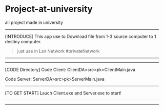 # Project-at-university
all project made in university

****************************
[INTRODUCE]
This app use to Download file from 1-3 source computer to 1 destiny computer.
> just use in Lan Network #privateNetwork
********************
***********
[CODE Directory]
Code Client: ClientDA>src>pk>ClientMain.java <main file>
Code Server: ServerDA>src>pk>ServerMain.java <main file>
***********
[TO GET START]
Lauch Client.exe and Server.exe to start!
********************
*****************************


